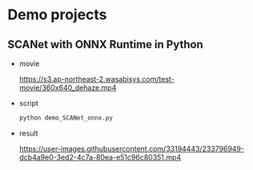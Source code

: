 # Demo projects

## SCANet with ONNX Runtime in Python

- movie

  https://s3.ap-northeast-2.wasabisys.com/test-movie/360x640_dehaze.mp4

- script
  ```bash
  python demo_SCANet_onnx.py
  ```

- result

  https://user-images.githubusercontent.com/33194443/233796949-dcb4a9e0-3ed2-4c7a-80ea-e51c96c80351.mp4

